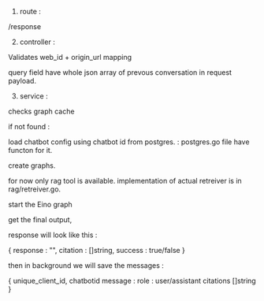 1. route : 

/response

2. controller : 

Validates web_id + origin_url mapping

query field have whole json array of prevous conversation in request payload.



3. service : 

checks graph cache

if not found : 

load chatbot config using chatbot id from postgres.  : postgres.go file have functon for it. 

create graphs.

for now only rag tool is available. implementation of actual retreiver is in rag/retreiver.go. 

start the Eino graph

get the final output, 

response will look like this : 

{
    response : "",
    citation : []string,
    success : true/false
}


then in background we will save the messages : 

{
    unique_client_id,
    chatbotid
    message : 
    role : user/assistant
    citations []string
}

